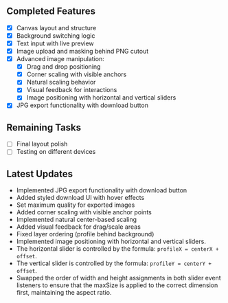 ## Completed Features
- [x] Canvas layout and structure
- [x] Background switching logic
- [x] Text input with live preview
- [x] Image upload and masking behind PNG cutout
- [x] Advanced image manipulation:
  - [x] Drag and drop positioning
  - [x] Corner scaling with visible anchors
  - [x] Natural scaling behavior
  - [x] Visual feedback for interactions
  - [x] Image positioning with horizontal and vertical sliders
- [x] JPG export functionality with download button

## Remaining Tasks
- [ ] Final layout polish
- [ ] Testing on different devices

## Latest Updates
- Implemented JPG export functionality with download button
- Added styled download UI with hover effects
- Set maximum quality for exported images
- Added corner scaling with visible anchor points
- Implemented natural center-based scaling
- Added visual feedback for drag/scale areas
- Fixed layer ordering (profile behind background)
- Implemented image positioning with horizontal and vertical sliders.
- The horizontal slider is controlled by the formula: `profileX = centerX + offset`.
- The vertical slider is controlled by the formula: `profileY = centerY + offset`.
- Swapped the order of width and height assignments in both slider event listeners to ensure that the maxSize is applied to the correct dimension first, maintaining the aspect ratio.